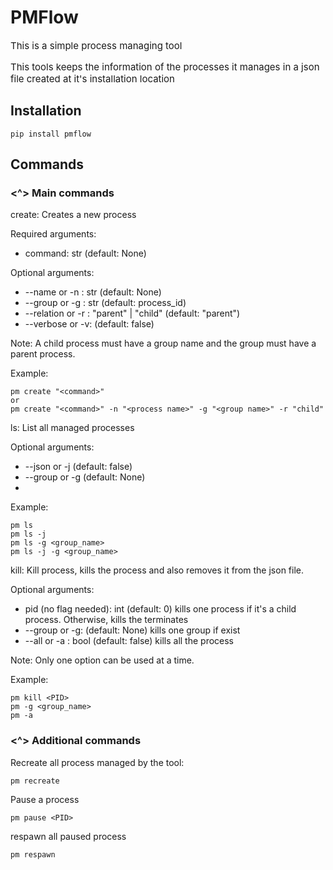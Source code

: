# PMFlow
<p style="font-size:15px;">This is a simple process managing tool</p>

<p style="font-size:15px;">This tools keeps the information of the processes it manages in a json file created at it's installation location</p>

## Installation
```
pip install pmflow
```
## Commands
### <^> Main commands
create: Creates a new process

Required arguments:
- command: str (default: None)

Optional arguments:
- --name or -n : str (default: None)
- --group or -g : str (default: process_id)
- --relation or -r : "parent" | "child" (default: "parent")
- --verbose or -v: (default: false)

Note: A child process must have a group name and the group must have a parent process.

Example:
```
pm create "<command>"
or
pm create "<command>" -n "<process name>" -g "<group name>" -r "child"
```
ls: List all managed processes

Optional arguments:
- --json or -j (default: false)
- --group or -g (default: None)
- 
Example:
```
pm ls
pm ls -j
pm ls -g <group_name>
pm ls -j -g <group_name>
```
kill: Kill process, kills the process and also removes it from the json file.

Optional arguments:
- pid (no flag needed): int (default: 0) kills one process if it's a child process. Otherwise, kills the terminates 
- --group or -g: <group name> (default: None) kills one group if exist
- --all or -a : bool (default: false) kills all the process

Note: Only one option can be used at a time.

Example:
```
pm kill <PID>
pm -g <group_name>
pm -a
```
### <^> Additional commands
Recreate all process managed by the tool:
```
pm recreate
```
Pause a process
```
pm pause <PID>
```
respawn all paused process
```
pm respawn
```
